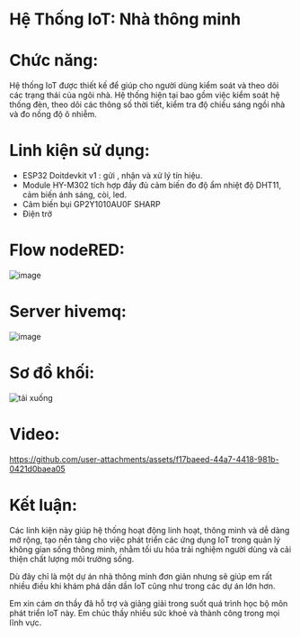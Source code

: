 # Hệ Thống IoT: Nhà thông minh

# Chức năng:

Hệ thống IoT được thiết kế để giúp cho người dùng kiểm soát và theo dõi các trạng thái của ngôi nhà. Hệ thống hiện tại bao gồm việc kiểm soát hệ thống đèn, theo dõi các thông số thời tiết, kiểm tra độ chiếu sáng ngồi nhà và đo nồng độ ô nhiễm.

# Linh kiện sử dụng:

* ESP32 Doitdevkit v1 : gửi , nhận và xử lý tín hiệu.
* Module HY-M302 tích hợp đầy đủ cảm biến đo độ ẩm nhiệt độ DHT11, cảm biến ánh sáng, còi, led.
* Cảm biến bụi GP2Y1010AU0F SHARP
* Điện trở 
# Flow nodeRED:
![image](https://github.com/user-attachments/assets/c30ca436-afaa-4960-a468-ebb6b7d58f66)

# Server hivemq:
![image](https://github.com/user-attachments/assets/4ef10913-2f26-4f04-908f-e00c940dade8)

# Sơ đồ khối:
![tải xuống](https://github.com/user-attachments/assets/e0ffd8d5-b5e1-4202-9249-5b85de3c183a)


# Video:

https://github.com/user-attachments/assets/f17baeed-44a7-4418-981b-0421d0baea05

# Kết luận:

Các linh kiện này giúp hệ thống hoạt động linh hoạt, thông minh và dễ dàng mở rộng, tạo nền tảng cho việc phát triển các ứng dụng IoT trong quản lý không gian sống thông minh, nhằm tối ưu hóa trải nghiệm người dùng và cải thiện chất lượng môi trường sống.

Dù đây chỉ là một dự án nhà thông minh đơn giản nhưng sẽ giúp em rất nhiều điều khi khám phá dần dần IoT cũng như trong các dự án lớn hơn. 

Em xin cám ơn thầy đã hỗ trợ và giảng giải trong suốt quá trình học bộ môn phát triển IoT này. Em chúc thầy nhiều sức khoẻ và thành công trong mọi lĩnh vực.

